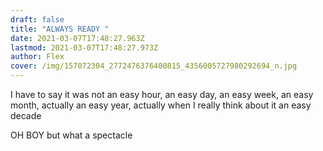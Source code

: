 ```yaml
---
draft: false
title: "ALWAYS READY "
date: 2021-03-07T17:48:27.963Z
lastmod: 2021-03-07T17:48:27.973Z
author: Flex
cover: /img/157072304_2772476376400815_4356005727980292694_n.jpg
---
```

I have to say it was not an easy hour, an easy day, an easy week, an easy month, actually an easy year, actually when I really think about it an easy decade

OH BOY but what a spectacle